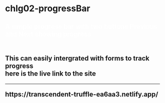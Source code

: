 # chlg02-progressBar
<h2 style="color:#fff ">A simple progress bar with two buttons Previous and Next showing progress<h2> <br>
This can easily intergrated with forms to track progress <br>
here is the live link to the site  <br> <hr>
https://transcendent-truffle-ea6aa3.netlify.app/
